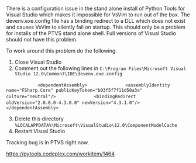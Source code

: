 There is a configuration issue in the stand alone install of Python Tools for Visual Studio which makes it impossible for VsVim to run out of the box.  The devenv.exe.config file has a binding redirect to a DLL which does not exist and causes VsVim to silently fail on startup.  This should only be a problem for installs of the PTVS stand alone shell.  Full versions of Visual Studio should not have this problem.  

To work around this problem do the following.  

1. Close Visual Studio
2. Comment out the following lines in `C:\Program Files\Microsoft Visual Studio 12.0\Common7\IDE\devenv.exe.config`

`            <dependentAssembly>`
`              <assemblyIdentity name="FSharp.Core" publicKeyToken="b03f5f7f11d50a3a" culture="neutral"/>`
`              <bindingRedirect oldVersion="2.0.0.0-4.3.0.0" newVersion="4.3.1.0"/>`
`            </dependentAssembly>`

3. Delete this directory `%LOCALAPPDATA%\Microsoft\VisualStudio\12.0\ComponentModelCache`
4. Restart Visual Studio 

Tracking bug is in PTVS right now.  

https://pytools.codeplex.com/workitem/1464
